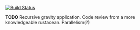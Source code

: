 [![Build Status](https://travis-ci.org/sezna/gravitational-kd-tree.svg?branch=master)](https://travis-ci.org/sezna/gravitational-kd-tree)

**TODO**
Recursive gravity application.
Code review from a more knowledgeable rustacean.
Parallelism(?)
